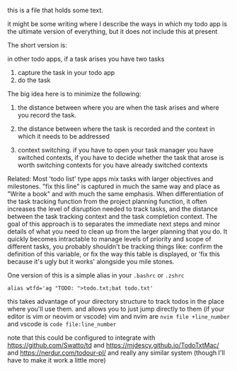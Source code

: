 this is a file that holds some text.

it might be some writing where I describe the ways in which my todo app is the ultimate version of everything, but it does not include this at present
<!-- TODO: include this -->

The short version is:

in other todo apps, if a task arises you have two tasks

1. capture the task in your todo app 
2. do the task 

The big idea here is to minimize the following:

1. the distance between where you are when the task arises and where you record the task.
<!-- TODO: explain what this means -->
2. the distance between where the task is recorded and the context in which it needs to be addressed
<!-- TODO: explain what this means  -->
3. context switching. if you have to open your task manager you have switched contexts, if you have to decide whether the task that arose is worth switching contexts for you have already switched contexts

Related: Most 'todo list' type apps mix tasks with larger objectives and milestones. "fix this line" is captured in much the same way and place as "Write a book" and with much the same emphasis. When differentiation of the task tracking function from the project planning function, it often increases the level of disruption needed to track tasks, and the distance between the task tracking context and the task completion context. The goal of this approach is to  separates the immediate next steps and minor details of what you need to clean up from the larger planning that you do. It quickly becomes intractable to manage levels of priority and scope of different tasks, you probably shouldn't be tracking things like: confirm the definition of this variable, or fix the way this table is displayed, or 'fix this because it's ugly but it works' alongside you mile stones.

One version of this is a simple alias in your `.bashrc` or `.zshrc`

```
alias wtfd='ag "TODO: ">todo.txt;bat todo.txt'
```

this takes advantage of your directory structure to track todos in the  place where you'll use them.
and allows you to just jump directly to them (if your editor is vim or neovim or vscode)
vim and nvim are `nvim file +line_number` and vscode is `code file:line_number`

note that this could be configured to integrate with https://github.com/Swatto/td and https://mjdescy.github.io/TodoTxtMac/ and https://nerdur.com/todour-pl/ and really any similar system (though I'll have to make it work a little more)

